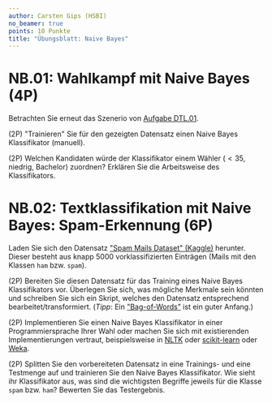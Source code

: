 ```yaml
---
author: Carsten Gips (HSBI)
no_beamer: true
points: 10 Punkte
title: "Übungsblatt: Naive Bayes"
---
```


# NB.01: Wahlkampf mit Naive Bayes (4P)

Betrachten Sie erneut das Szenerio von [Aufgabe DTL.01](sheet-dtl.md).

(2P) "Trainieren" Sie für den gezeigten Datensatz einen Naive Bayes Klassifikator
(manuell).

(2P) Welchen Kandidaten würde der Klassifikator einem Wähler ($< 35$, niedrig,
Bachelor) zuordnen? Erklären Sie die Arbeitsweise des Klassifikators.

# NB.02: Textklassifikation mit Naive Bayes: Spam-Erkennung (6P)

Laden Sie sich den Datensatz ["Spam Mails Dataset"
(Kaggle)](https://www.kaggle.com/datasets/venky73/spam-mails-dataset) herunter.
Dieser besteht aus knapp 5000 vorklassifizierten Einträgen (Mails mit den Klassen
`ham` bzw. `spam`).

(2P) Bereiten Sie diesen Datensatz für das Training eines Naive Bayes Klassifikators
vor. Überlegen Sie sich, was mögliche Merkmale sein könnten und schreiben Sie sich
ein Skript, welches den Datensatz entsprechend bearbeitet/transformiert. (*Tipp*: Ein
["Bag-of-Words"](https://en.wikipedia.org/wiki/Bag-of-words_model) ist ein guter
Anfang.)

(2P) Implementieren Sie einen Naive Bayes Klassifikator in einer Programmiersprache
Ihrer Wahl oder machen Sie sich mit existierenden Implementierungen vertraut,
beispielsweise in [NLTK](https://www.nltk.org/index.html) oder
[scikit-learn](https://scikit-learn.org/stable/index.html) oder
[Weka](https://waikato.github.io/weka-wiki/).

(2P) Splitten Sie den vorbereiteten Datensatz in eine Trainings- und eine Testmenge
auf und trainieren Sie den Naive Bayes Klassifikator. Wie sieht ihr Klassifikator
aus, was sind die wichtigsten Begriffe jeweils für die Klasse `spam` bzw. `ham`?
Bewerten Sie das Testergebnis.
